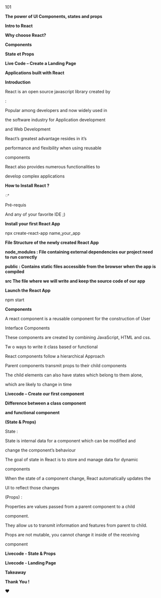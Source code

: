 ﻿<a name="br1"></a> 

101

**The power of UI Components, states and props**



<a name="br2"></a> 

**Intro to React**

**Why choose React?**

**Components**

**State et Props**

**Live Code – Create a Landing Page**

**Applications built with React**



<a name="br3"></a> 

**Introduction**



<a name="br4"></a> 

React is an open source javascript library created by

:

Popular among developers and now widely used in

the software industry for Application development

and Web Development

React’s greatest advantage resides in it’s

performance and flexibility when using reusable

components

React also provides numerous functionalities to

develop complex applications



<a name="br5"></a> 

**How to Install React ?**

ꢀ



<a name="br6"></a> 

Pré-requis

And any of your favorite IDE ;)



<a name="br7"></a> 

**Install your first React App**

npx create-react-app name\_your\_app



<a name="br8"></a> 

**File Structure of the newly created React App**

**node\_modules : File containing external dependencies our project need to run correctly**

**public : Contains static files accessible from the browser when the app is compiled**

**src The file where we will write and keep the source code of our app**



<a name="br9"></a> 

**Launch the React App**

npm start



<a name="br10"></a> 

**Components**



<a name="br11"></a> 

A react component is a reusable component for the construction of User

Interface Components

These components are created by combining JavaScript, HTML and css.

Tw o ways to write it class based or functional

React components follow a hierarchical Approach

Parent components transmit props to their child components

The child elements can also have states which belong to them alone,

which are likely to change in time



<a name="br12"></a> 



<a name="br13"></a> 

**Livecode – Create our first component**



<a name="br14"></a> 

**Difference between a class component**

**and functional component**



<a name="br15"></a> 

**(State & Props)**



<a name="br16"></a> 

State :

State is internal data for a component which can be modified and

change the component’s behaviour

The goal of state in React is to store and manage data for dynamic

components

When the state of a component change, React automatically updates the

UI to reflect those changes

(Props) :

Properties are values passed from a parent component to a child

component.

They allow us to transmit information and features from parent to child.

Props are not mutable, you cannot change it inside of the receiving

component



<a name="br17"></a> 

**Livecode - State & Props**



<a name="br18"></a> 

**Livecode - Landing Page**



<a name="br19"></a> 

**Takeaway**



<a name="br20"></a> 



<a name="br21"></a> 

**Thank You !**

**❤️**

